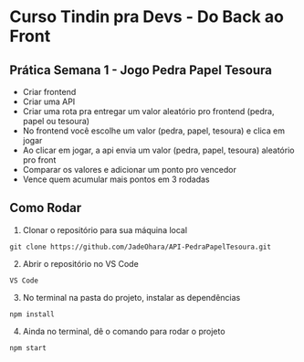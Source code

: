 # Curso Tindin pra Devs - Do Back ao Front

## Prática Semana 1 - Jogo Pedra Papel Tesoura

- Criar frontend
- Criar uma API
- Criar uma rota pra entregar um valor aleatório pro frontend (pedra,  papel ou tesoura)
- No frontend você escolhe um valor (pedra,  papel, tesoura) e clica em jogar
- Ao clicar em  jogar, a api envia um valor (pedra,  papel, tesoura) aleatório pro front
- Comparar os valores e adicionar um ponto pro vencedor
- Vence quem acumular mais pontos em 3 rodadas

## Como Rodar

1. Clonar o repositório para sua máquina local
~~~Git Bash
git clone https://github.com/JadeOhara/API-PedraPapelTesoura.git
~~~

2. Abrir o repositório no VS Code
~~~VS Code
VS Code
~~~

3. No terminal na pasta do projeto, instalar as dependências
~~~Terminal
npm install
~~~

4. Ainda no terminal, dê o comando para rodar o projeto
~~~Terminal
npm start
~~~